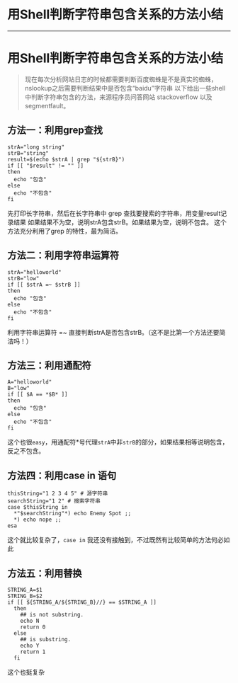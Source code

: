 # 用Shell判断字符串包含关系的方法小结

------

# 用Shell判断字符串包含关系的方法小结

> 现在每次分析网站日志的时候都需要判断百度蜘蛛是不是真实的蜘蛛，nslookup之后需要判断结果中是否包含“baidu”字符串 以下给出一些shell中判断字符串包含的方法，来源程序员问答网站 stackoverflow 以及segmentfault。

## 方法一：利用grep查找

```shell
strA="long string"
strB="string"
result=$(echo $strA | grep "${strB}")
if [[ "$result" != "" ]]
then
  echo "包含"
else
  echo "不包含"
fi
```

先打印长字符串，然后在长字符串中 grep 查找要搜索的字符串，用变量result记录结果 如果结果不为空，说明strA包含strB。如果结果为空，说明不包含。 这个方法充分利用了grep 的特性，最为简洁。

## 方法二：利用字符串运算符

```shell
strA="helloworld"
strB="low"
if [[ $strA =~ $strB ]]
then
  echo "包含"
else
  echo "不包含"
fi
```

利用字符串运算符 =~ 直接判断strA是否包含strB。（这不是比第一个方法还要简洁吗！）

## 方法三：利用通配符

```shell
A="helloworld"
B="low"
if [[ $A == *$B* ]]
then
  echo "包含"
else
  echo "不包含"
fi
```

这个也很`easy`，用通配符*号代理`strA`中非`strB`的部分，如果结果相等说明包含，反之不包含。

## 方法四：利用case in 语句

```shell
thisString="1 2 3 4 5" # 源字符串
searchString="1 2" # 搜索字符串
case $thisString in
  *"$searchString"*) echo Enemy Spot ;;
  *) echo nope ;;
esa
```

这个就比较复杂了，`case in` 我还没有接触到，不过既然有比较简单的方法何必如此

## 方法五：利用替换

```shell
STRING_A=$1
STRING_B=$2
if [[ ${STRING_A/${STRING_B}//} == $STRING_A ]]
  then
    ## is not substring.
    echo N
    return 0
  else
    ## is substring.
    echo Y
    return 1
  fi
```

这个也挺复杂